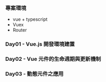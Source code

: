 ### 專案環境

-   vue + typescript
-   Vuex
-   Router

### Day01 - Vue.js 開發環境建置

### Day02 - Vue 元件的生命週期與更新機制

### Day03 - 動態元件之應用
